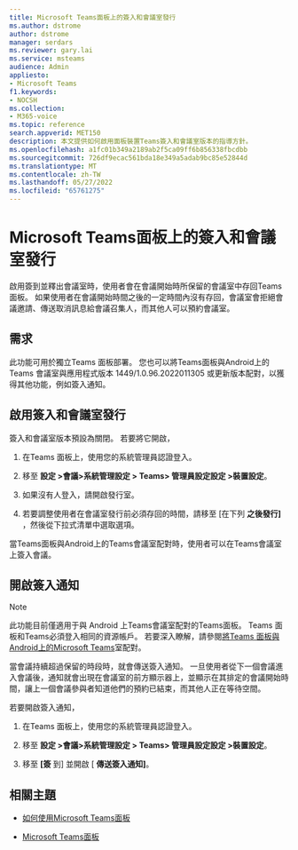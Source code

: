 ```yaml
---
title: Microsoft Teams面板上的簽入和會議室發行
ms.author: dstrome
author: dstrome
manager: serdars
ms.reviewer: gary.lai
ms.service: msteams
audience: Admin
appliesto:
- Microsoft Teams
f1.keywords:
- NOCSH
ms.collection:
- M365-voice
ms.topic: reference
search.appverid: MET150
description: 本文提供如何啟用面板裝置Teams簽入和會議室版本的指導方針。
ms.openlocfilehash: a1fc01b349a2189ab2f5ca09ff6b856338fbcdbb
ms.sourcegitcommit: 726df9ecac561bda18e349a5adab9bc85e52844d
ms.translationtype: MT
ms.contentlocale: zh-TW
ms.lasthandoff: 05/27/2022
ms.locfileid: "65761275"
---
```

# <a name="check-in-and-room-release-on-microsoft-teams-panels"></a>Microsoft Teams面板上的簽入和會議室發行

啟用簽到並釋出會議室時，使用者會在會議開始時所保留的會議室中存回Teams面板。 如果使用者在會議開始時間之後的一定時間內沒有存回，會議室會拒絕會議邀請、傳送取消訊息給會議召集人，而其他人可以預約會議室。  

## <a name="requirements"></a>需求 

此功能可用於獨立Teams 面板部署。 您也可以將Teams面板與Android上的Teams 會議室與應用程式版本 1449/1.0.96.2022011305 或更新版本配對，以獲得其他功能，例如簽入通知。  

## <a name="enable-check-in-and-room-release"></a>啟用簽入和會議室發行 

簽入和會議室版本預設為關閉。 若要將它開啟，  

1. 在Teams 面板上，使用您的系統管理員認證登入。  

2. 移至 **設定 >會議>系統管理設定 > Teams> 管理員設定設定 >裝置設定**。

3. 如果沒有人登入，請開啟發行室。

4. 若要調整使用者在會議室發行前必須存回的時間，請移至 [在下列 **之後發行]** ，然後從下拉式清單中選取選項。  

當Teams面板與Android上的Teams會議室配對時，使用者可以在Teams會議室上簽入會議。  

## <a name="turn-on-check-in-notifications"></a>開啟簽入通知

> [!NOTE]
> 此功能目前僅適用于與 Android 上Teams會議室配對的Teams面板。 Teams 面板和Teams必須登入相同的資源帳戶。 若要深入瞭解，請參閱[將Teams 面板與Android上的Microsoft Teams](use-teams-panels.md#pair-a-teams-panel-with-a-microsoft-teams-room-on-android)室配對。  

當會議持續超過保留的時段時，就會傳送簽入通知。 一旦使用者從下一個會議進入會議後，通知就會出現在會議室的前方顯示器上，並顯示在其排定的會議開始時間，讓上一個會議參與者知道他們的預約已結束，而其他人正在等待空間。  

若要開啟簽入通知，  

1. 在Teams 面板上，使用您的系統管理員認證登入。 

2. 移至 **設定 >會議>系統管理設定 > Teams> 管理員設定設定 >裝置設定**。

3. 移至 **[簽** 到] 並開啟 [ **傳送簽入通知]**。

## <a name="related-topics"></a>相關主題

- [如何使用Microsoft Teams面板](use-teams-panels.md)

- [Microsoft Teams面板](teams-panels.md)
